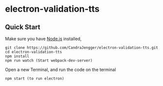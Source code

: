 # electron-validation-tts

## Quick Start
Make sure you have [Node.js](https://nodejs.org/en/) installed,
```
git clone https://github.com/CandraJengger/electron-validation-tts.git
cd electron-validation-tts
npm install
npm run watch (Start webpack-dev-server)
```

Open a new Terminal, and run the code on the terminal
```
npm start (to run electron)
```
